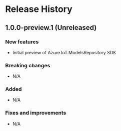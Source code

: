 # Release History

## 1.0.0-preview.1 (Unreleased)

### New features

- Initial preview of Azure.IoT.ModelsRepository SDK

### Breaking changes

- N/A

### Added

- N/A

### Fixes and improvements

- N/A
